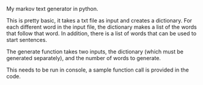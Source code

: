 My markov text generator in python.

This is pretty basic, it takes a txt file as input and creates a dictionary.
For each different word in the input file, the dictionary makes a list of the words that follow that word.
In addition, there is a list of words that can be used to start sentences.

The generate function takes two inputs, the dictionary (which must be generated separately), and the number of words to generate.

This needs to be run in console, a sample function call is provided in the code.
